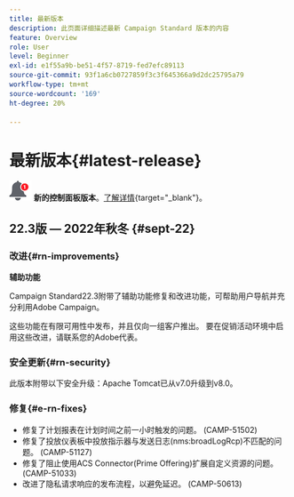 ```yaml
---
title: 最新版本
description: 此页面详细描述最新 Campaign Standard 版本的内容
feature: Overview
role: User
level: Beginner
exl-id: e1f55a9b-be51-4f57-8719-fed7efc89113
source-git-commit: 93f1a6cb0727859f3c3f645366a9d2dc25795a79
workflow-type: tm+mt
source-wordcount: '169'
ht-degree: 20%

---
```



# 最新版本{#latest-release}

![控制面板](assets/do-not-localize/cp-icon.png) **新的控制面板版本**。[了解详情](https://experienceleague.adobe.com/docs/control-panel/using/release-notes.html?lang=zh-Hans){target=&quot;_blank&quot;}。


## 22.3版 — 2022年秋冬 {#sept-22}

### 改进{#rn-improvements}

**辅助功能**

Campaign Standard22.3附带了辅助功能修复和改进功能，可帮助用户导航并充分利用Adobe Campaign。

这些功能在有限可用性中发布，并且仅向一组客户推出。 要在促销活动环境中启用这些改进，请联系您的Adobe代表。

<!--
* **Data retention**

    Data retention periods have been reduced to avoid overloading Campaign server. However, you can still modify these values and define a custom period of time based on your needs and data retention policies. To change retention periods, contact Adobe.
-->

### 安全更新{#rn-security}

此版本附带以下安全升级：Apache Tomcat已从v7.0升级到v8.0。

### 修复{#e-rn-fixes}

* 修复了计划报表在计划时间之前一小时触发的问题。 (CAMP-51502)
* 修复了投放仪表板中投放指示器与发送日志(nms:broadLogRcp)不匹配的问题。 (CAMP-51127)
* 修复了阻止使用ACS Connector(Prime Offering)扩展自定义资源的问题。 (CAMP-51033)
* 改进了隐私请求响应的发布流程，以避免延迟。 (CAMP-50613)

